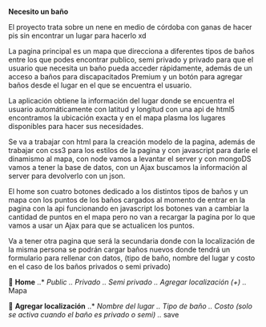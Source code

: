  **Necesito un baño**
 
El proyecto trata sobre un nene en medio de córdoba con ganas de hacer pis sin encontrar un lugar para hacerlo xd

La pagina principal es un mapa que direcciona a diferentes tipos de baños entre los que podes encontrar publico, semi privado y privado para que el usuario que necesita un baño pueda acceder rápidamente, además de un acceso a baños para discapacitados Premium y un botón para agregar baños desde el lugar en el que se encuentra el usuario.

La aplicación obtiene la información del lugar donde se encuentra el usuario automáticamente con latitud y longitud con una api de html5 encontramos la ubicación exacta  y en el mapa plasma los lugares disponibles para hacer sus necesidades.

Se va a trabajar con html para la creación modelo de la pagina, además de trabajar con css3 para los estilos de la pagina y con javascript para darle el dinamismo al mapa, con node vamos a levantar el server y con mongoDS vamos a tener la base de datos, con un Ajax buscamos la información al server para devolverlo con un json.

El home son cuatro botones dedicado a los distintos tipos de baños y un mapa con los puntos de los baños cargados al momento de entrar en la pagina con la api funcionando en javascript los botones van a cambiar la cantidad de puntos en el mapa pero no van a recargar la pagina por lo que vamos a usar un Ajax para que se actualicen los puntos.

Va a tener otra pagina que será la secundaria donde con la localización de la misma persona se podrán cargar baños nuevos donde tendrá un formulario para rellenar con datos, (tipo de baño, nombre del lugar y costo en el caso  de los baños privados o semi privado) 

    **Home**
..*	*Public 
..* *Privado
..* *Semi privado
..* *Agregar localización (+)
..* Mapa

	 **Agregar localización**
..*	*Nombre del lugar 
..*	*Tipo de baño 
..*	*Costo (solo se activa cuando el baño es privado o semi) 
..* save
